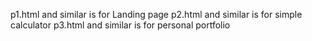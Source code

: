 p1.html and similar is for Landing page
p2.html and similar is  for simple calculator
p3.html and similar is for personal portfolio
